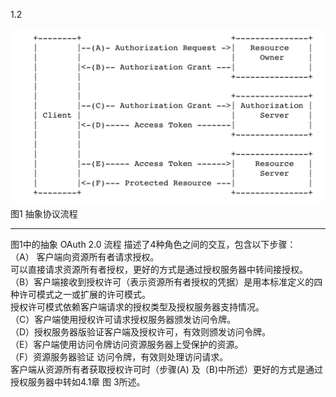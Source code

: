 1.2

![图1](images/figure-1.png)
图1 抽象协议流程  

---

图1中的抽象 OAuth 2.0 流程 描述了4种角色之间的交互，包含以下步骤：  
（A） 客户端向资源所有者请求授权。    
  可以直接请求资源所有者授权，更好的方式是通过授权服务器中转间接授权。  
（B）客户端接收到授权许可（表示资源所有者授权的凭据）是用本标准定义的四种许可模式之一或扩展的许可模式。  
授权许可模式依赖客户端请求的授权类型及授权服务器支持情况。  
（C）客户端使用授权许可请求授权服务器颁发访问令牌。  
（D）授权服务器版验证客户端及授权许可，有效则颁发访问令牌。  
（E）客户端使用访问令牌访问资源服务器上受保护的资源。  
（F）资源服务器验证 访问令牌，有效则处理访问请求。  
客户端从资源所有者获取授权许可时（步骤(A) 及（B)中所述）更好的方式是通过授权服务器中转如4.1章 图 3所述。
